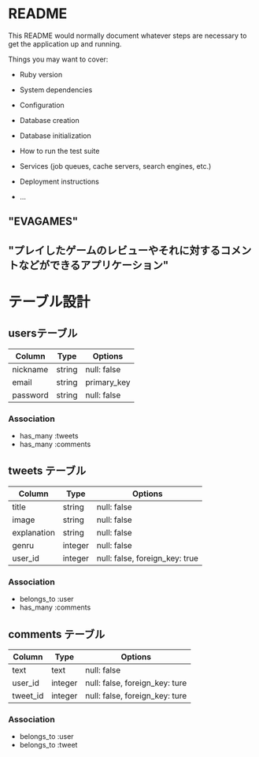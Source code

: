 # README

This README would normally document whatever steps are necessary to get the
application up and running.

Things you may want to cover:

* Ruby version

* System dependencies

* Configuration

* Database creation

* Database initialization

* How to run the test suite

* Services (job queues, cache servers, search engines, etc.)

* Deployment instructions

* ...

## "EVAGAMES"

## "プレイしたゲームのレビューやそれに対するコメントなどができるアプリケーション"


# テーブル設計

## usersテーブル

| Column   | Type    | Options     |
| -------- | ------- | ----------- |
| nickname | string | null: false |
| email    | string | primary_key |
| password | string | null: false |

### Association

- has_many :tweets
- has_many :comments


## tweets テーブル

| Column      | Type    | Options                        |
| ----------- | ------- | ------------------------------ |
| title       | string  | null: false                    |
| image       | string  | null: false                    |
| explanation | string  | null: false                    |
| genru       | integer | null: false                    |
| user_id     | integer | null: false, foreign_key: true |

### Association

- belongs_to :user
- has_many :comments


## comments テーブル

| Column   | Type    | Options                        |
| -------- | ------- | ------------------------------ |
| text     | text    | null: false                    |
| user_id  | integer | null: false, foreign_key: ture |
| tweet_id | integer | null: false, foreign_key: ture |

### Association

- belongs_to :user
- belongs_to :tweet